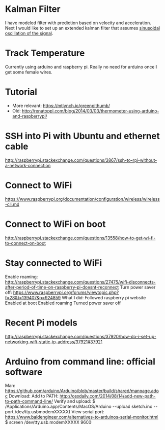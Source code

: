 # Kalman Filter
I have modeled filter with prediction based on velocity and acceleration. Next I would like to set up an extended kalman filter that assumes [sinusoidal oscillation of the signal](http://iaac.technion.ac.il/workshops/2010/KFhandouts/LectKF10.pdf).

# Track Temperature
Currently using arduino and raspberry pi. Really no need for arduino once I get some female wires.

# Tutorial
- More relevant: https://mtlynch.io/greenpithumb/
- Old: http://renatoppl.com/blog/2014/03/03/thermometer-using-arduino-and-raspberrypi/

# SSH into Pi with Ubuntu and ethernet cable
http://raspberrypi.stackexchange.com/questions/3867/ssh-to-rpi-without-a-network-connection

# Connect to WiFi
https://www.raspberrypi.org/documentation/configuration/wireless/wireless-cli.md

# Connect to WiFi on boot
http://raspberrypi.stackexchange.com/questions/13558/how-to-get-wi-fi-to-connect-on-boot

# Stay connected to WiFi
Enable roaming: http://raspberrypi.stackexchange.com/questions/27475/wifi-disconnects-after-period-of-time-on-raspberry-pi-doesnt-reconnect
Turn power saver off: https://www.raspberrypi.org/forums/viewtopic.php?f=28&t=139407&p=924859
What I did:
	Followed raspberry pi website
	Enabled at boot
	Enabled roaming
	Turned power saver off

# Recent Pi models
http://raspberrypi.stackexchange.com/questions/37920/how-do-i-set-up-networking-wifi-static-ip-address/37921#37921

# Arduino from command line: official software
Man: https://github.com/arduino/Arduino/blob/master/build/shared/manpage.adoc
Download:
Add to PATH: http://osxdaily.com/2014/08/14/add-new-path-to-path-command-line/
Verify and upload:
$ /Applications/Arduino.app/Contents/MacOS/Arduino --upload sketch.ino --port /dev/tty.usbmodemXXXXX)
View serial port: https://www.baldengineer.com/alternatives-to-arduinos-serial-monitor.html
$ screen /dev/tty.usb.modemXXXXX 9600

